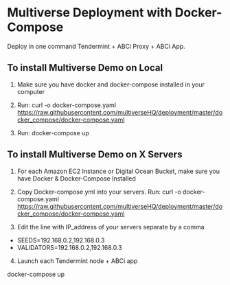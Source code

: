 # Multiverse Deployment with Docker-Compose

Deploy in one command Tendermint + ABCi Proxy + ABCi App.

## To install Multiverse Demo on Local

1. Make sure you have docker and docker-compose installed in your computer

2. Run: curl -o docker-compose.yaml https://raw.githubusercontent.com/multiverseHQ/deployment/master/docker_compose/docker-compose.yaml

3. Run: docker-compose up

## To install Multiverse Demo on X Servers

1. For each Amazon EC2 Instance or Digital Ocean Bucket, make sure you have Docker & Docker-Compose Installed

2. Copy Docker-compose.yml into your servers. Run: curl -o docker-compose.yaml https://raw.githubusercontent.com/multiverseHQ/deployment/master/docker_compose/docker-compose.yaml

3. Edit the line with IP_address of your servers separate by a comma

- SEEDS=192.168.0.2,192.168.0.3
- VALIDATORS=192.168.0.2,192.168.0.3

4. Launch each Tendermint node + ABCi app 

docker-compose up
